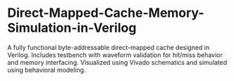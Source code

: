 # Direct-Mapped-Cache-Memory-Simulation-in-Verilog
A fully functional byte-addressable direct-mapped cache designed in Verilog. Includes testbench with waveform validation for hit/miss behavior and memory interfacing. Visualized using Vivado schematics and simulated using behavioral modeling.

